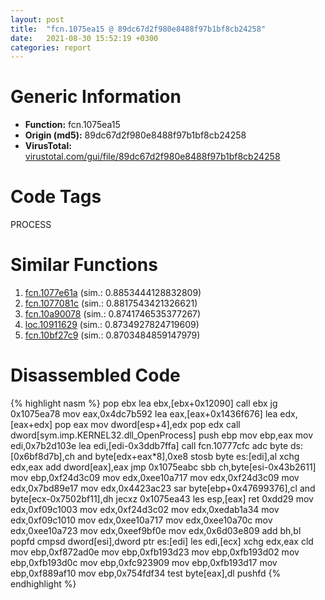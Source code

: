 ```yaml
---
layout: post
title:  "fcn.1075ea15 @ 89dc67d2f980e8488f97b1bf8cb24258"
date:   2021-08-30 15:52:19 +0300
categories: report
---
```


# Generic Information
- **Function:** fcn.1075ea15
- **Origin (md5):** 89dc67d2f980e8488f97b1bf8cb24258
- **VirusTotal:** [virustotal.com/gui/file/89dc67d2f980e8488f97b1bf8cb24258][virustotal_ref]

# Code Tags
<span class="tag" id="PROCESS">PROCESS</span>


# Similar Functions

1. [fcn.1077e61a][similar_1_ref] (sim.: 0.8853444128832809)
2. [fcn.1077081c][similar_2_ref] (sim.: 0.8817543421326621)
3. [fcn.10a90078][similar_3_ref] (sim.: 0.8741746535377267)
4. [loc.10911629][similar_4_ref] (sim.: 0.8734927824719609)
5. [fcn.10bf27c9][similar_5_ref] (sim.: 0.8703484859147979)


# Disassembled Code

{% highlight nasm %}
pop ebx
lea ebx,[ebx+0x12090]
call ebx
jg 0x1075ea78
mov eax,0x4dc7b592
lea eax,[eax+0x1436f676]
lea edx,[eax+edx]
pop eax
mov dword[esp+4],edx
pop edx
call dword[sym.imp.KERNEL32.dll_OpenProcess]
push ebp
mov ebp,eax
mov edi,0x7b2d103e
lea edi,[edi-0x3ddb7ffa]
call fcn.10777cfc
adc byte ds:[0x6bf8d7b],ch
and byte[edx+eax*8],0xe8
stosb byte es:[edi],al
xchg edx,eax
add dword[eax],eax
jmp 0x1075eabc
sbb ch,byte[esi-0x43b2611]
mov ebp,0xf24d3c09
mov edx,0xee10a717
mov edx,0xf24d3c09
mov edx,0x7bd89e17
mov edx,0x4423ac23
sar byte[ebp+0x47699376],cl
and byte[ecx-0x7502bf11],dh
jecxz 0x1075ea43
les esp,[eax]
ret 0xdd29
mov edx,0xf09c1003
mov edx,0xf24d3c02
mov edx,0xedab1a34
mov edx,0xf09c1010
mov edx,0xee10a717
mov edx,0xee10a70c
mov edx,0xee10a723
mov edx,0xeef9bf0e
mov edx,0x6d03e809
add bh,bl
popfd 
cmpsd dword[esi],dword ptr es:[edi]
les edi,[ecx]
xchg edx,eax
cld 
mov ebp,0xf872ad0e
mov ebp,0xfb193d23
mov ebp,0xfb193d02
mov ebp,0xfb193d0c
mov ebp,0xfc923909
mov ebp,0xfb193d17
mov ebp,0xf889af10
mov ebp,0x754fdf34
test byte[eax],dl
pushfd 
{% endhighlight %}


[similar_1_ref]: /report/fcn.1077e61a@89dc67d2f980e8488f97b1bf8cb24258
[similar_2_ref]: /report/fcn.1077081c@89dc67d2f980e8488f97b1bf8cb24258
[similar_3_ref]: /report/fcn.10a90078@89dc67d2f980e8488f97b1bf8cb24258
[similar_4_ref]: /report/loc.10911629@89dc67d2f980e8488f97b1bf8cb24258
[similar_5_ref]: /report/fcn.10bf27c9@89dc67d2f980e8488f97b1bf8cb24258
[virustotal_ref]: https://www.virustotal.com/gui/file/89dc67d2f980e8488f97b1bf8cb24258